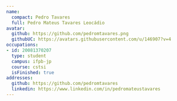 ```yaml
---
name:
  compact: Pedro Tavares
  full: Pedro Mateus Tavares Leocádio
avatar:
  github: https://github.com/pedromtavares.png
  githubUC: https://avatars.githubusercontent.com/u/146907?v=4
occupations:
- id: 20081370207
  type: student
  campus: ifpb-jp
  course: cstsi
  isFinished: true
addresses:
  github: https://github.com/pedromtavares
  linkedin: https://www.linkedin.com/in/pedromateustavares
---
```


